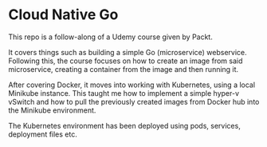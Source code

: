 # Cloud Native Go
This repo is a follow-along of a Udemy course given by Packt.

It covers things such as building a simple Go (microservice) webservice. Following this, the course focuses on how to create an image from said microservice, creating a container from the image and then running it. 

After covering Docker, it moves into working with Kubernetes, using a local Minikube instance. This taught me how to implement a simple hyper-v vSwitch and how to pull the previously created images from Docker hub into the Minikube environment. 

The Kubernetes environment has been deployed using pods, services, deployment files etc. 